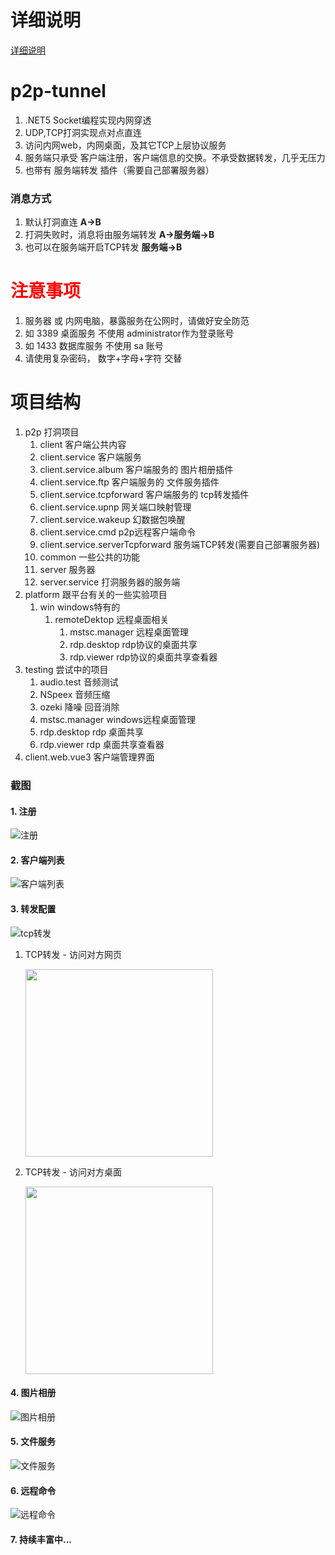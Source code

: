 <!--
 * @Author: snltty
 * @Date: 2021-08-22 14:09:03
 * @LastEditors: snltty
 * @LastEditTime: 2021-10-16 01:08:15
 * @version: v1.0.0
 * @Descripttion: 功能说明
 * @FilePath: \client.web.vue3d:\Desktop\p2p-tunnel\README.md
-->
# 详细说明

<a href="http://snltty.gitee.io/p2p-tunnel/#/about-home.html" target="_blank">详细说明</a>

# p2p-tunnel
1. .NET5 Socket编程实现内网穿透
2. UDP,TCP打洞实现点对点直连
3. 访问内网web，内网桌面，及其它TCP上层协议服务
4. 服务端只承受 客户端注册，客户端信息的交换。不承受数据转发，几乎无压力
5. 也带有 服务端转发 插件（需要自己部署服务器）
### 消息方式
1. 默认打洞直连  **A->B**
2. 打洞失败时，消息将由服务端转发  **A->服务端->B**
3. 也可以在服务端开启TCP转发  **服务端->B**


# <font color="red">注意事项</font>
1. 服务器 或 内网电脑，暴露服务在公网时，请做好安全防范
2. 如 3389 桌面服务 不使用 administrator作为登录账号
3. 如 1433 数据库服务 不使用 sa 账号
4. 请使用复杂密码， 数字+字母+字符 交替

# 项目结构
1. p2p  打洞项目
    1. client 客户端公共内容
    2. client.service 客户端服务
    3. client.service.album 客户端服务的 图片相册插件
    4. client.service.ftp 客户端服务的  文件服务插件
    5. client.service.tcpforward 客户端服务的 tcp转发插件
    5. client.service.upnp 网关端口映射管理
    5. client.service.wakeup 幻数据包唤醒
    5. client.service.cmd p2p远程客户端命令
    5. client.service.serverTcpforward 服务端TCP转发(需要自己部署服务器)
    6. common 一些公共的功能
    7. server 服务器
    8. server.service 打洞服务器的服务端
2. platform 跟平台有关的一些实验项目
    1. win  windows特有的
        1. remoteDektop 远程桌面相关
            1. mstsc.manager 远程桌面管理
            2. rdp.desktop rdp协议的桌面共享
            3. rdp.viewer rdp协议的桌面共享查看器
3. testing  尝试中的项目
    1. audio.test 音频测试
    2. NSpeex 音频压缩
    3. ozeki 降噪 回音消除
    4. mstsc.manager windows远程桌面管理
    5. rdp.desktop rdp 桌面共享 
    6. rdp.viewer  rdp 桌面共享查看器
4. client.web.vue3 客户端管理界面


### 截图
#### 1. 注册
![注册](./screenshot/zc.jpg)


#### 2. 客户端列表
![客户端列表](./screenshot/khd.jpg)
#### 3. 转发配置
![tcp转发](./screenshot/tcpzf.jpg)

1. TCP转发 - 访问对方网页

    <img src="./screenshot/bweb.jpg" width="300">

2. TCP转发 - 访问对方桌面

    <img src="./screenshot/bdesktop.jpg" width="300">

#### 4. 图片相册
![图片相册](./screenshot/tpxc.jpg)

#### 5. 文件服务
![文件服务](./screenshot/wj.jpg)

#### 6. 远程命令
![远程命令](./screenshot/cmd.jpg)


#### 7. 持续丰富中...